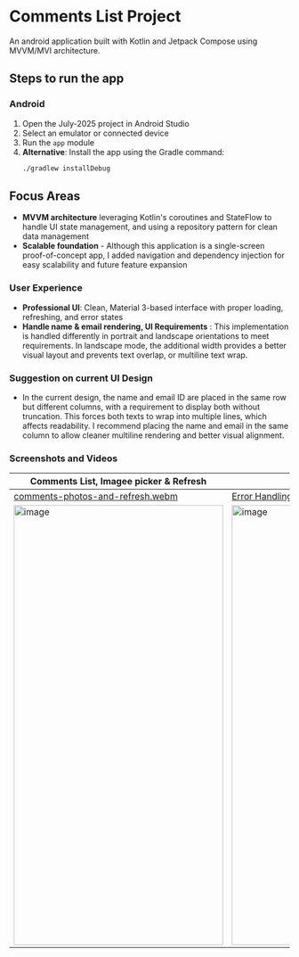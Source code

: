 # Comments List Project

An android application built with Kotlin and Jetpack Compose using MVVM/MVI architecture.

## Steps to run the app
### Android
1. Open the July-2025 project in Android Studio
2. Select an emulator or connected device
3. Run the `app` module
4. **Alternative**: Install the app using the Gradle command:
   ```bash
   ./gradlew installDebug
   ```

## Focus Areas
- **MVVM architecture** leveraging Kotlin's coroutines and StateFlow to handle UI state management, and using a repository pattern for clean data management
- **Scalable foundation** - Although this application is a single-screen proof-of-concept app, I added navigation and dependency injection for easy scalability and future feature expansion

### User Experience
- **Professional UI**: Clean, Material 3-based interface with proper loading, refreshing, and error states
- **Handle name & email rendering, UI Requirements** : This implementation is handled differently in portrait and landscape orientations to meet requirements. In landscape mode, the additional width provides a better visual layout and prevents text overlap, or multiline text wrap.

### Suggestion on current UI Design
- In the current design, the name and email ID are placed in the same row but different columns, with a requirement to display both without truncation. This forces both texts to wrap into multiple lines, which affects readability. I recommend placing the name and email in the same column to allow cleaner multiline rendering and better visual alignment.

### Screenshots and Videos

| Comments List, Imagee picker & Refresh | Error case | Orientation Change |
|----------------------------------------| ------- |------- |
| [comments-photos-and-refresh.webm](https://github.com/user-attachments/assets/57252ae4-1965-4ac9-ad35-cb4b539671e8) | [Error Handling.webm](https://github.com/user-attachments/assets/288f2d45-dceb-4407-bfed-a677ce851978)    | [orientation-change.webm](https://github.com/user-attachments/assets/019b9cfd-7948-49e0-9462-b9c1dade40bb)   |
|<img width="376" height="789" alt="image" src="https://github.com/user-attachments/assets/61b2a27b-b531-4e74-99a3-d3ee56a0ea0e" /> | <img width="376" height="789" alt="image" src="https://github.com/user-attachments/assets/f5f52d45-6d70-4b6d-8e83-83c4ac6be31a" /> | <img width="789" height="376" alt="image" src="https://github.com/user-attachments/assets/0b2c009d-6427-47be-9b77-197bd38dbe99" />|















